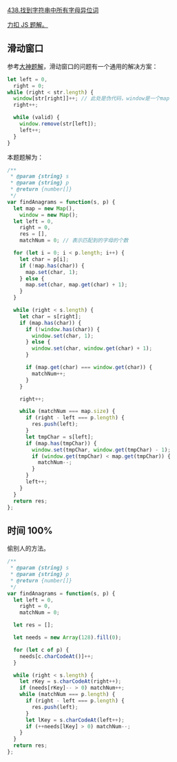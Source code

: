 [438.找到字符串中所有字母异位词](https://leetcode-cn.com/problems/find-all-anagrams-in-a-string/)

[力扣 JS 题解。](https://github.com/GuYueJiaJie/blog/blob/master/%E7%AE%97%E6%B3%95%E4%B8%8E%E6%95%B0%E6%8D%AE%E7%BB%93%E6%9E%84/README.md)

## 滑动窗口

参考[大神题解](https://leetcode-cn.com/problems/find-all-anagrams-in-a-string/solution/hua-dong-chuang-kou-tong-yong-si-xiang-jie-jue-zi-/)，滑动窗口的问题有一个通用的解决方案：

```javascript
let left = 0,
  right = 0;
while (right < str.length) {
  window[str[right]]++; // 此处是伪代码，window是一个map
  right++;

  while (valid) {
    window.remove(str[left]);
    left++;
  }
}
```

本题题解为：

```javascript
/**
 * @param {string} s
 * @param {string} p
 * @return {number[]}
 */
var findAnagrams = function(s, p) {
  let map = new Map(),
    window = new Map();
  let left = 0,
    right = 0,
    res = [],
    matchNum = 0; // 表示匹配到的字母的个数

  for (let i = 0; i < p.length; i++) {
    let char = p[i];
    if (!map.has(char)) {
      map.set(char, 1);
    } else {
      map.set(char, map.get(char) + 1);
    }
  }

  while (right < s.length) {
    let char = s[right];
    if (map.has(char)) {
      if (!window.has(char)) {
        window.set(char, 1);
      } else {
        window.set(char, window.get(char) + 1);
      }

      if (map.get(char) === window.get(char)) {
        matchNum++;
      }
    }

    right++;

    while (matchNum === map.size) {
      if (right - left === p.length) {
        res.push(left);
      }
      let tmpChar = s[left];
      if (map.has(tmpChar)) {
        window.set(tmpChar, window.get(tmpChar) - 1);
        if (window.get(tmpChar) < map.get(tmpChar)) {
          matchNum--;
        }
      }
      left++;
    }
  }
  return res;
};
```

## 时间 100%

偷别人的方法。

```javascript
/**
 * @param {string} s
 * @param {string} p
 * @return {number[]}
 */
var findAnagrams = function(s, p) {
  let left = 0,
    right = 0,
    matchNum = 0;

  let res = [];

  let needs = new Array(128).fill(0);

  for (let c of p) {
    needs[c.charCodeAt()]++;
  }

  while (right < s.length) {
    let rKey = s.charCodeAt(right++);
    if (needs[rKey]-- > 0) matchNum++;
    while (matchNum === p.length) {
      if (right - left === p.length) {
        res.push(left);
      }
      let lKey = s.charCodeAt(left++);
      if (++needs[lKey] > 0) matchNum--;
    }
  }
  return res;
};
```
